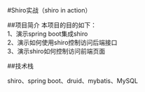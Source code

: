 #Shiro实战（shiro in action）


##项目简介
本项目的目的如下：  
1、演示spring boot集成shiro  
2、演示如何使用shiro控制访问后端接口  
3、演示shiro如何控制访问前端页面  


##技术栈

shiro、spring boot、druid、mybatis、MySQL